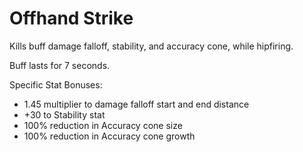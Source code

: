# Offhand Strike
Kills buff damage falloff, stability, and accuracy cone, while hipfiring.

Buff lasts for 7 seconds.

Specific Stat Bonuses:
* 1.45 multiplier to damage falloff start and end distance
* +30 to Stability stat
* 100% reduction in Accuracy cone size
* 100% reduction in Accuracy cone growth
